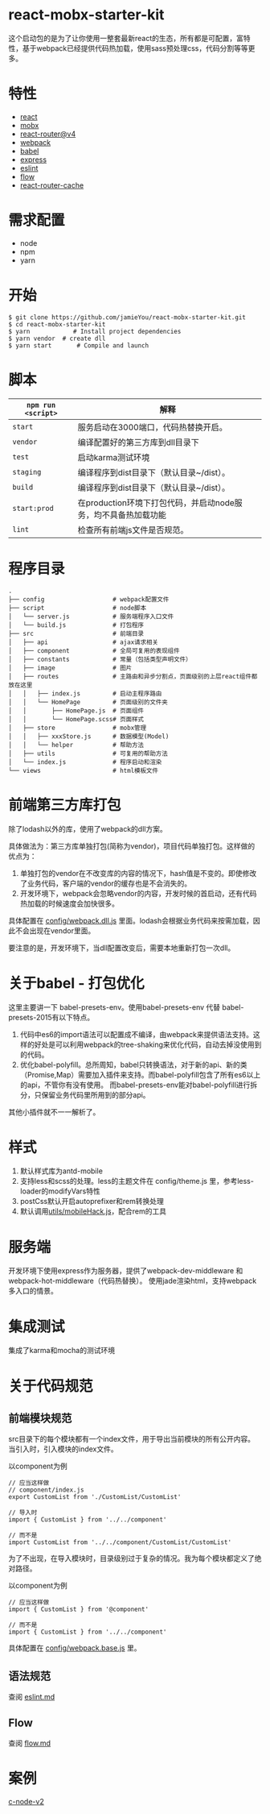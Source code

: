 # react-mobx-starter-kit

  这个启动包的是为了让你使用一整套最新react的生态，所有都是可配置，富特性，基于webpack已经提供代码热加载，使用sass预处理css，代码分割等等更多。

# 特性
  * [react](https://doc.react-china.org/)
  * [mobx](http://cn.mobx.js.org/)
  * [react-router@v4](http://reacttraining.cn/)
  * [webpack](https://doc.webpack-china.org/)
  * [babel](https://babeljs.cn/)
  * [express](http://www.expressjs.com.cn/)
  * [eslint](http://eslint.cn/)
  * [flow](https://flow.org/en/)
  * [react-router-cache](https://github.com/jamieYou/react-router-cache)

# 需求配置
  * node
  * npm
  * yarn

# 开始
```
$ git clone https://github.com/jamieYou/react-mobx-starter-kit.git
$ cd react-mobx-starter-kit
$ yarn            # Install project dependencies
$ yarn vendor  # create dll
$ yarn start       # Compile and launch
```

# 脚本
|`npm run <script>`|解释|
|------------------|-----------|
|`start`|服务启动在3000端口，代码热替换开启。|
|`vendor`|编译配置好的第三方库到dll目录下|
|`test`|启动karma测试环境|
|`staging`|编译程序到dist目录下（默认目录~/dist）。|
|`build`|编译程序到dist目录下（默认目录~/dist）。|
|`start:prod`|在production环境下打包代码，并启动node服务，均不具备热加载功能|
|`lint`|检查所有前端js文件是否规范。|

# 程序目录
```
.
├── config                   # webpack配置文件
├── script                   # node脚本
│   └── server.js            # 服务端程序入口文件
│   └── build.js             # 打包程序
├── src                      # 前端目录
│   ├── api                  # ajax请求相关
│   ├── component            # 全局可复用的表现组件
│   ├── constants            # 常量（包括类型声明文件）
│   ├── image                # 图片
│   ├── routes               # 主路由和异步分割点，页面级别的上层react组件都放在这里
│   │   ├── index.js         # 启动主程序路由
│   │   └── HomePage         # 页面级别的文件夹
│   │       ├── HomePage.js  # 页面组件
│   │       └── HomePage.scss# 页面样式
│   ├── store                # mobx管理
│   │   ├── xxxStore.js      # 数据模型(Model)
│   │   └── helper           # 帮助方法
│   ├── utils                # 可复用的帮助方法
│   └── index.js             # 程序启动和渲染 
└── views                    # html模板文件
```
  
# 前端第三方库打包
  除了lodash以外的库，使用了webpack的dll方案。
  
  具体做法为：第三方库单独打包(简称为vendor)，项目代码单独打包。这样做的优点为：
   1. 单独打包的vendor在不改变库的内容的情况下，hash值是不变的。即使修改了业务代码，客户端的vendor的缓存也是不会消失的。
   2. 开发环境下，webpack会忽略vendor的内容，开发时候的首启动，还有代码热加载的时候速度会加快很多。
   
  具体配置在 [config/webpack.dll.js](config/webpack.dll.js#L18) 里面。lodash会根据业务代码来按需加载，因此不会出现在vendor里面。
  
  要注意的是，开发环境下，当dll配置改变后，需要本地重新打包一次dll。

# 关于babel - 打包优化
  这里主要讲一下 babel-presets-env。使用babel-presets-env 代替 babel-presets-2015有以下特点。
  
  1. 代码中es6的import语法可以配置成不编译，由webpack来提供语法支持。这样的好处是可以利用webpack的tree-shaking来优化代码，自动去掉没使用到的代码。
  2. 优化babel-polyfill。总所周知，babel只转换语法，对于新的api、新的类（Promise,Map）需要加入插件来支持。而babel-polyfill包含了所有es6以上的api，不管你有没有使用。
  而babel-presets-env能对babel-polyfill进行拆分，只保留业务代码里所用到的部分api。

  其他小插件就不一一解析了。

# 样式
  1. 默认样式库为antd-mobile
  2. 支持less和scss的处理。less的主题文件在 config/theme.js 里，参考less-loader的modifyVars特性
  3. postCss默认开启autoprefixer和rem转换处理
  4. 默认调用[utils/mobileHack.js](utils/mobileHack.js)，配合rem的工具

# 服务端
  开发环境下使用express作为服务器，提供了webpack-dev-middleware 和 webpack-hot-middleware（代码热替换）。
  使用jade渲染html，支持webpack多入口的情景。
    
# 集成测试
  集成了karma和mocha的测试环境
    
# 关于代码规范
## 前端模块规范
  src目录下的每个模块都有一个index文件，用于导出当前模块的所有公开内容。当引入时，引入模块的index文件。
  
  以component为例
  ```
  // 应当这样做
  // component/index.js
  export CustomList from './CustomList/CustomList'

  // 导入时
  import { CustomList } from '../../component'
  
  // 而不是
  import CustomList from '../../component/CustomList/CustomList'
  ```
  
  为了不出现，在导入模块时，目录级别过于复杂的情况。我为每个模块都定义了绝对路径。
  
  以component为例
  ```
  // 应当这样做
  import { CustomList } from '@component'
  
  // 而不是
  import { CustomList } from '../../component'
  ```
  具体配置在 [config/webpack.base.js](config/webpack.base.js#L27) 里。
  
## 语法规范
  查阅 [eslint.md](docs/eslint.md)

## Flow
  查阅 [flow.md](docs/flow.md)

# 案例

  [c-node-v2](https://github.com/jamieYou/c-node-v2)
